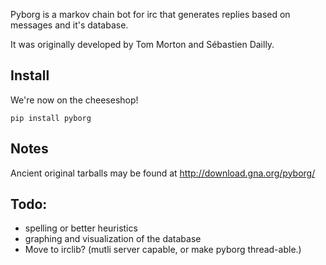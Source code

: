 ﻿Pyborg is a markov chain bot for irc that generates replies based on messages and it's database.

It was originally developed by Tom Morton and Sébastien Dailly.

Install
--------
We're now on the cheeseshop!

`pip install pyborg`


Notes
-----

Ancient original tarballs may be found at http://download.gna.org/pyborg/



Todo:
-----

* spelling or better heuristics
* graphing and visualization of the database
* Move to irclib? (mutli server capable, or make pyborg thread-able.)
